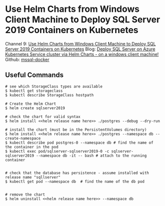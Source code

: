 # Use Helm Charts from Windows Client Machine to Deploy SQL Server 2019 Containers on Kubernetes

Channel 9: [Use Helm Charts from Windows Client Machine to Deploy SQL Server 2019 Containers on Kubernetes](https://channel9.msdn.com/Shows/Data-Exposed/Use-Helm-Charts-from-Windows-Client-Machine-to-Deploy-SQL-Server-2019-Containers-on-Kubernetes)
Blog: [Deploy SQL Server on Azure Kubernetes Service cluster via Helm Charts - on a windows client machine!](https://techcommunity.microsoft.com/t5/sql-server/deploy-sql-server-on-azure-kubernetes-service-cluster-via-helm/ba-p/2023375?WT.mc_id=dataexposed-c9-niner)
Github: [mssql-docker](https://github.com/microsoft/mssql-docker/tree/master/linux/sample-helm-chart)

## Useful Commands
```
# see which StorageClass types are available
$ kubectl get storageclass
$ kubectl describe StorageClass hostpath

# Create the Helm Chart
$ helm create sqlserver2019

# check the chart for valid syntax
$ helm install <<helm release name here>> ./postgres --debug --dry-run  

# install the chart (must be in the PersistentVolumes directory)
$ helm install <<helm release name here>> ./postgres --namespace db --create-namespace
$ kubectl describe pod postgres-0 --namespace db # find the name of the container in the pod
$ kubectl exec pod/sqlserver-sqlserver2019-0 -c sqlserver-sqlserver2019 --namespace db -it -- bash # attach to the running container


# check that the database has persistence - assume installed with release name "sqllserver"
$ kubectl get pod --namespace db  # find the name of the db pod


# remove the chart
$ helm uninstall <<helm release name here>> --namespace db
```